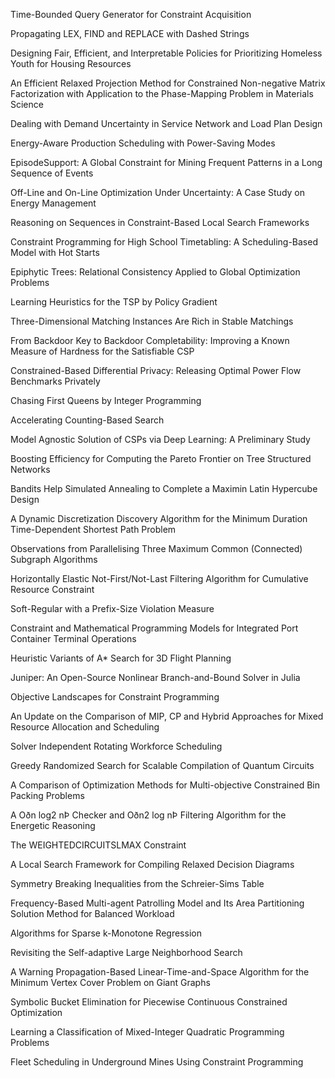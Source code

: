 Time-Bounded Query Generator for Constraint Acquisition

Propagating LEX, FIND and REPLACE with Dashed Strings

Designing Fair, Efficient, and Interpretable Policies for Prioritizing Homeless Youth for Housing Resources

An Efficient Relaxed Projection Method for Constrained Non-negative Matrix Factorization with Application to the Phase-Mapping Problem in Materials Science

Dealing with Demand Uncertainty in Service Network and Load Plan Design

Energy-Aware Production Scheduling with Power-Saving Modes

EpisodeSupport: A Global Constraint for Mining Frequent Patterns in a Long Sequence of Events

Off-Line and On-Line Optimization Under Uncertainty: A Case Study on Energy Management

Reasoning on Sequences in Constraint-Based Local Search Frameworks

Constraint Programming for High School Timetabling: A Scheduling-Based Model with Hot Starts

Epiphytic Trees: Relational Consistency Applied to Global Optimization Problems

Learning Heuristics for the TSP by Policy Gradient

Three-Dimensional Matching Instances Are Rich in Stable Matchings

From Backdoor Key to Backdoor Completability: Improving a Known Measure of Hardness for the Satisfiable CSP

Constrained-Based Differential Privacy: Releasing Optimal Power Flow Benchmarks Privately

Chasing First Queens by Integer Programming

Accelerating Counting-Based Search

Model Agnostic Solution of CSPs via Deep Learning: A Preliminary Study

Boosting Efficiency for Computing the Pareto Frontier on Tree Structured Networks

Bandits Help Simulated Annealing to Complete a Maximin Latin Hypercube Design

A Dynamic Discretization Discovery Algorithm for the Minimum Duration Time-Dependent Shortest Path Problem

Observations from Parallelising Three Maximum Common (Connected) Subgraph Algorithms

Horizontally Elastic Not-First/Not-Last Filtering Algorithm for Cumulative Resource Constraint

Soft-Regular with a Prefix-Size Violation Measure

Constraint and Mathematical Programming Models for Integrated Port Container Terminal Operations

Heuristic Variants of A* Search for 3D Flight Planning

Juniper: An Open-Source Nonlinear Branch-and-Bound Solver in Julia

Objective Landscapes for Constraint Programming

An Update on the Comparison of MIP, CP and Hybrid Approaches for Mixed Resource Allocation and Scheduling

Solver Independent Rotating Workforce Scheduling

Greedy Randomized Search for Scalable Compilation of Quantum Circuits

A Comparison of Optimization Methods for Multi-objective Constrained Bin Packing Problems

A Oðn log2 nÞ Checker and Oðn2 log nÞ Filtering Algorithm for the Energetic Reasoning

The WEIGHTEDCIRCUITSLMAX Constraint

A Local Search Framework for Compiling Relaxed Decision Diagrams

Symmetry Breaking Inequalities from the Schreier-Sims Table

Frequency-Based Multi-agent Patrolling Model and Its Area Partitioning Solution Method for Balanced Workload

Algorithms for Sparse k-Monotone Regression

Revisiting the Self-adaptive Large Neighborhood Search

A Warning Propagation-Based Linear-Time-and-Space Algorithm for the Minimum Vertex Cover Problem on Giant Graphs

Symbolic Bucket Elimination for Piecewise Continuous Constrained Optimization

Learning a Classification of Mixed-Integer Quadratic Programming Problems

Fleet Scheduling in Underground Mines Using Constraint Programming
